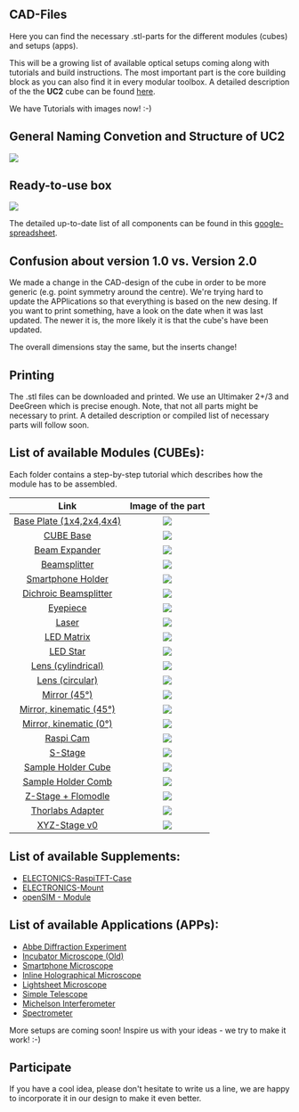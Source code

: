 ## CAD-Files
Here you can find the necessary .stl-parts for the different modules (cubes) and setups (apps).

This will be a growing list of available optical setups coming along with tutorials and build instructions. The most important part is the core building block as you can also find it in every modular toolbox. A detailed description of the the **UC2** cube can be found [here](./ASSEMBLY_CUBE_Base_v2/Readme.md).

We have Tutorials with images now! :-)

## General Naming Convetion and Structure of UC2

![](./IMAGES/UC2_Structure.png)


## Ready-to-use box

![](./IMAGES/UC2_Box_Structure.png)

The detailed up-to-date list of all components can be found in this [google-spreadsheet](https://drive.google.com/file/d/1Vh9hyDPg2nbcnaBAXX8jAnEIwKx_D-sa/view?usp=sharing).

## Confusion about version 1.0 vs. Version 2.0

We made a change in the CAD-design of the cube in order to be more generic (e.g. point symmetry around the centre). We're trying hard to update the APPlications so that everything is based on the new desing. If you want to print something, have a look on the date when it was last updated. The newer it is, the more likely it is that the cube's have been updated.

The overall dimensions stay the same, but the inserts change!

## Printing
The .stl files can be downloaded and printed. We use an Ultimaker 2+/3 and DeeGreen which is precise enough. Note, that not all parts might be necessary to print. A detailed description or compiled list of necessary parts will follow soon.

## List of available Modules (CUBEs):
Each folder contains a step-by-step tutorial which describes how the module has to be assembled.


Link             |  Image of the part
:-------------------------:|:-------------------------:
[Base Plate (1x4,2x4,4x4)](./ASSEMBLY_Baseplate_v2)  |  ![](./ASSEMBLY_Baseplate_v2/IMAGES/Assembly_base_4x4.png)
[CUBE Base](./ASSEMBLY_CUBE_Base_v2)  |  ![](./ASSEMBLY_CUBE_Base_v2/IMAGES/Assembly_Cube_Base_v2.png)
[Beam Expander](./ASSEMBLY_CUBE_Beamexpander_v2)  |  ![](./ASSEMBLY_CUBE_Beamexpander_v2/IMAGES/Assembly_Cube_Beamexpander_v2.png)
[Beamsplitter](./ASSEMBLY_CUBE_Beamsplitter_v2)  |  ![](./ASSEMBLY_CUBE_Beamsplitter_v2/IMAGES/Assembly_Cube_Beamsplitter_v2.png)
[Smartphone Holder](./ASSEMBLY_CUBE_Cellphonemount) | ![](./ASSEMBLY_CUBE_Cellphonemount/IMAGES/Assembly_Cube_Smartphone_Holder.png)
[Dichroic Beamsplitter](./ASSEMBLY_CUBE_Dichroic_Beamsplitter_v2) | ![](./ASSEMBLY_CUBE_Dichroic_Beamsplitter_v2/IMAGES/Assembly_Cube_Dichroic_Beamsplitter.png)
[Eyepiece ](./ASSEMBLY_CUBE_Eyepiece_v2) | ![](./ASSEMBLY_CUBE_Eyepiece_v2/IMAGES/Assembly_Cube_Eyepiece_v2.png)
[Laser](./ASSEMBLY_CUBE_Laser_v2) | ![](./ASSEMBLY_CUBE_Laser_v2/IMAGES/Assembly_Cube_Lasermount.png)
[LED Matrix](./ASSEMBLY_CUBE_LED_Matrix_v2) | ![](./ASSEMBLY_CUBE_LED_Matrix_v2/IMAGES/Assembly_Cube_LED_Matrix_v0.png)
[LED Star](./ASSEMBLY_CUBE_LED_v2) | ![](./ASSEMBLY_CUBE_LED_v2/IMAGES/Assembly_Cube_LED_holder_v2.png)
[Lens (cylindrical)](./ASSEMBLY_CUBE_Lens_CYLINDRICAL_v2) | ![](./ASSEMBLY_CUBE_Lens_CYLINDRICAL_v2/IMAGES/Assembly_Cube_Objectiveholder.png)
[Lens (circular)](./ASSEMBLY_CUBE_Lens_v2) | ![](./ASSEMBLY_CUBE_Lens_v2/IMAGES/Assembly_Cube_Objectiveholder.png)
[Mirror (45°)](./ASSEMBLY_CUBE_Mirror_45_v2) | ![](./ASSEMBLY_CUBE_Mirror_45_v2/IMAGES/Assembly_Cube_Mirror_Tilt.png)
[Mirror, kinematic (45°)](./ASSEMBLY_CUBE_Mirror_Kinematic_45_v2) | ![](./ASSEMBLY_CUBE_Mirror_Kinematic_45_v2/IMAGES/Assembly_Cube_Kinematic_Mirrormount_45_v2.png)
[Mirror, kinematic (0°)](./ASSEMBLY_CUBE_Mirror_Kinematic_v2) | ![](./ASSEMBLY_CUBE_Mirror_Kinematic_v2/IMAGES/Assembly_Cube_Kinematic_Mirrormount_v2.png)
[Raspi Cam](./ASSEMBLY_CUBE_RaspiCam_v2) | ![](./ASSEMBLY_CUBE_RaspiCam_v2/IMAGES/Assembly_Cube_cameracube.png)
[S-Stage](./ASSEMBLY_CUBE_S-STAGE_v2) | ![](./ASSEMBLY_CUBE_S-STAGE_v2/IMAGES/Assembly_XY_Translator_Lightsheet_v2.png)
[Sample Holder Cube](./ASSEMBLY_CUBE_Sample_Holder_v2) | ![](./ASSEMBLY_CUBE_Sample_Holder_v2/IMAGES/Assembly_Cube_Sample_holder_v2.png)
[Sample Holder Comb](./ASSEMBLY_CUBE_Sample_Holder_v2) | ![](./ASSEMBLY_CUBE_Sample_Holder_v2/IMAGES/Assembly_Cube_sampleholder.png)
[Z-Stage + Flomodle](./ASSEMBLY_CUBE_Z-STAGE_v2) | ![](./ASSEMBLY_CUBE_Z-STAGE_v2/IMAGES/Assembly_Z_Focus_Spiralbearing_v3.png)
[Thorlabs Adapter](./ASSEMBLY_CUBE_Thorlabs_v2) | ![](./ASSEMBLY_CUBE_Thorlabs_v2/IMAGES/Assembly_Cube_Thorlabs_v2.png)
[XYZ-Stage v0](./ASSEMBLY_XYZ-STAGE) | ![](./ASSEMBLY_XYZ-STAGE/IMAGES/Assembly_cube_double_Zfocus.png)


## List of available Supplements:
* [ELECTONICS-RaspiTFT-Case](./EXT_ELECTONICS-RaspiTFT-Case)
* [ELECTRONICS-Mount](./EXT_ELECTRONICS-Mount)
* [openSIM - Module](./ASSEMBLY_CUBE_openSIM)

## List of available Applications (APPs):
- [Abbe Diffraction Experiment](./APP_Abbe_Setup)
- [Incubator Microscope (Old)](./APP_Incubator_Microscope)
- [Smartphone Microscope](./APP_SMARTPHONE_MICROSCOPE)
- [Inline Holographical Microscope](./APP_INLINE_HOLOGRAM)
- [Lightsheet Microscope](./APP_LIGHTSHEET_Workshop)
- [Simple Telescope](./APP_SIMPLE-Telescope)
- [Michelson Interferometer](APP_Michelson_Interferometer)
- [Spectrometer](APP_Spectrometer)

More setups are coming soon!
Inspire us with your ideas - we try to make it work! :-)

## Participate
If you have a cool idea, please don't hesitate to write us a line, we are happy to incorporate it in our design to make it even better.
